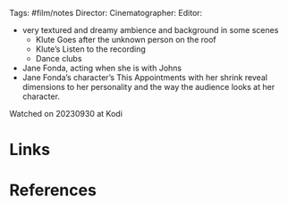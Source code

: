 Tags: #film/notes 
Director:
Cinematographer: 
Editor:

- very textured and dreamy ambience and background in some scenes
	- Klute Goes after the unknown person on the roof
	- Klute’s Listen to the recording
	- Dance clubs
- Jane Fonda, acting when she is with Johns
- Jane Fonda’s character’s This Appointments with her shrink reveal dimensions to her personality and the way the audience looks at her character.


Watched on 20230930 at Kodi

# Links

# References
